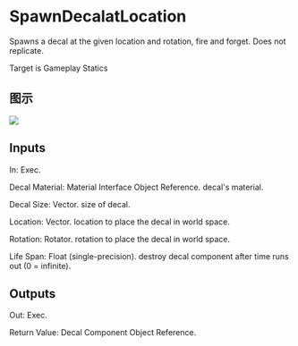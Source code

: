 # SpawnDecalatLocation

Spawns a decal at the given location and rotation, fire and forget. Does not replicate.

Target is Gameplay Statics

## 图示

![]($-20221218-20362102.png)

## Inputs

In: Exec.

Decal Material: Material Interface Object Reference. decal's material.

Decal Size: Vector. size of decal.

Location: Vector. location to place the decal in world space.

Rotation: Rotator. rotation to place the decal in world space.

Life Span: Float (single-precision). destroy decal component after time runs out (0 = infinite).  

## Outputs

Out: Exec.

Return Value: Decal Component Object Reference.


